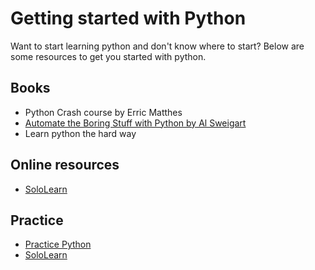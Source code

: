 # Getting started with Python #
  Want to start learning python and don't know where to start? Below are some resources to get you started with python.

## Books ##
 - Python Crash course by Erric Matthes
 - [Automate the Boring Stuff with Python by Al Sweigart](https://automatetheboringstuff.com)
 - Learn python the hard way
 
## Online resources ##
 - [SoloLearn](https://www.sololearn.com/Course/Python/)
 
## Practice ##
 - [Practice Python](http://www.practicepython.org/)
 - [SoloLearn](https://www.sololearn.com)
 
